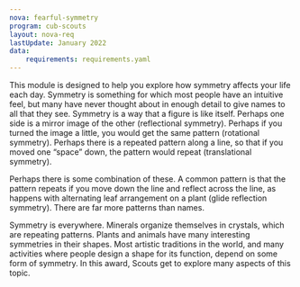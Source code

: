 ```yaml
---
nova: fearful-symmetry
program: cub-scouts
layout: nova-req
lastUpdate: January 2022
data:
    requirements: requirements.yaml
---
```


This module is designed to help you explore how symmetry affects your life each day. Symmetry is something for which most people have an intuitive feel, but many have never thought about in enough detail to give names to all that they see. Symmetry is a way that a figure is like itself. Perhaps one side is a mirror image of the other (reflectional symmetry). Perhaps if you turned the image a little, you would get the same pattern (rotational symmetry). Perhaps there is a repeated pattern along a line, so that if you moved one “space” down, the pattern would repeat (translational symmetry).

Perhaps there is some combination of these. A common pattern is that the pattern repeats if you move down the line and reflect across the line, as happens with alternating leaf arrangement on a plant (glide reflection symmetry). There are far more patterns than names.

Symmetry is everywhere. Minerals organize themselves in crystals, which are repeating patterns. Plants and animals have many interesting symmetries in their shapes. Most artistic traditions in the world, and many activities where people design a shape for its function, depend on some form of symmetry. In this award, Scouts get to explore many aspects of this topic.
